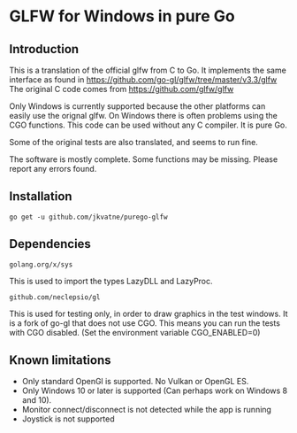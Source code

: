 # GLFW for Windows in pure Go 

## Introduction

This is a translation of the official glfw from C to Go.
It implements the same interface as found in https://github.com/go-gl/glfw/tree/master/v3.3/glfw
The original C code comes from https://github.com/glfw/glfw

Only Windows is currently supported because the other platforms can easily use the
orignal glfw. On Windows there is often problems using the CGO functions.
This code can be used without any C compiler. It is pure Go.

Some of the original tests are also translated, and seems to run fine.

The software is mostly complete. Some functions may be missing.
Please report any errors found.

## Installation

```
go get -u github.com/jkvatne/purego-glfw 
```

## Dependencies

```
golang.org/x/sys
```
This is used to import the types LazyDLL and LazyProc.

```
github.com/neclepsio/gl
```
This is used for testing only, in order to draw graphics in the test windows.
It is a fork of go-gl that does not use CGO. This means you can run the tests
with CGO disabled. (Set the environment variable CGO_ENABLED=0)

## Known limitations

- Only standard OpenGl is supported. No Vulkan or OpenGL ES.
- Only Windows 10 or later is supported (Can perhaps work on Windows 8 and 10).
- Monitor connect/disconnect is not detected while the app is running
- Joystick is not supported
